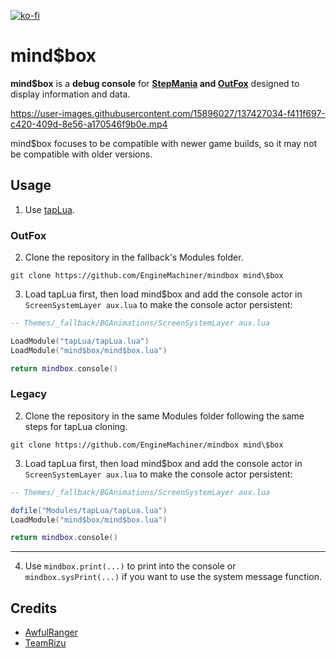 [![ko-fi](https://ko-fi.com/img/githubbutton_sm.svg)](https://ko-fi.com/W7W32691S)

# mind$box

**mind$box** is a **debug console** for **[StepMania](https://github.com/stepmania/stepmania) and [OutFox](https://github.com/TeamRizu/OutFox)** designed to display information and data.

https://user-images.githubusercontent.com/15896027/137427034-f411f697-c420-409d-8e56-a170546f9b0e.mp4

mind$box focuses to be compatible with newer game builds, so it may not be compatible with older versions.

## Usage

  1. Use [tapLua](https://github.com/EngineMachiner/tapLua).

### OutFox

  2. Clone the repository in the fallback's Modules folder.
  ```
  git clone https://github.com/EngineMachiner/mindbox mind\$box
  ```

  3. Load tapLua first, then load mind$box and add the console actor
  in `ScreenSystemLayer aux.lua` to make the console actor persistent:
  ```lua
  -- Themes/_fallback/BGAnimations/ScreenSystemLayer aux.lua

  LoadModule("tapLua/tapLua.lua")
  LoadModule("mind$box/mind$box.lua")

  return mindbox.console()
  ```

### Legacy

  2. Clone the repository in the same Modules folder following the same
  steps for tapLua cloning.
  ```
  git clone https://github.com/EngineMachiner/mindbox mind\$box
  ```

  3. Load tapLua first, then load mind$box and add the console actor
  in `ScreenSystemLayer aux.lua` to make the console actor persistent:
  ```lua
  -- Themes/_fallback/BGAnimations/ScreenSystemLayer aux.lua

  dofile("Modules/tapLua/tapLua.lua")
  LoadModule("mind$box/mind$box.lua")

  return mindbox.console()
  ```

---

  4. Use `mindbox.print(...)` to print into the console or `mindbox.sysPrint(...)`
  if you want to use the system message function.

## Credits
- [AwfulRanger](https://github.com/AwfulRanger)
- [TeamRizu](https://github.com/TeamRizu)
